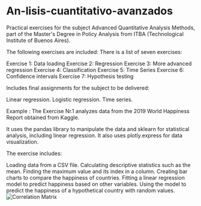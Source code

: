 # An-lisis-cuantitativo-avanzados

Practical exercises for the subject Advanced Quantitative Analysis Methods, part of the Master's Degree in Policy Analysis from ITBA (Technological Institute of Buenos Aires).

The following exercises are included:
There is a list of seven exercises:

Exercise 1: Data loading
Exercise 2: Regression
Exercise 3: More advanced regression
Exercise 4: Classification
Exercise 5: Time Series
Exercise 6: Confidence intervals
Exercise 7: Hypothesis testing

Includes final assignments for the subject to be delivered:

Linear regression.
Logistic regression.
Time series.


Example : The Exercise Nr.1 analyzes data from the 2019 World Happiness Report obtained from Kaggle.

It uses the pandas library to manipulate the data and sklearn for statistical analysis, including linear regression. It also uses plotly.express for data visualization.

The exercise includes:

Loading data from a CSV file.
Calculating descriptive statistics such as the mean.
Finding the maximum value and its index in a column.
Creating bar charts to compare the happiness of countries.
Fitting a linear regression model to predict happiness based on other variables.
Using the model to predict the happiness of a hypothetical country with random values.
![Correlation Matrix ](https://github.com/user-attachments/assets/23ee2ef4-d8e8-4c19-ac8e-15355e4f3e87)
